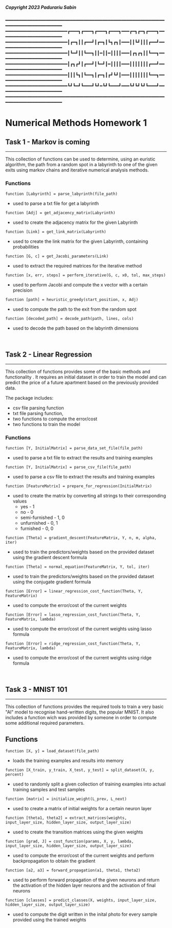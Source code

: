 ##### Copyright 2023 Padurariu Sabin

━━━━━━━━━━━━━━━━━━━━━━━━━━━━━━━━━━━━━━━━━━━━━━━━━━━━━━━━━━━━━━━━━━━━━━━━━━━━━━━━
━━━━━━━━━━━━━━━━━━━━━━━┏━━━┓┏━━━┓┏━━━┓┏━━━┓━━━┏━┓┏━┓┏━━━┓━━━━━━━━━━━━━━━━━━━━━━━
━━━━━━━━━━━━━━━━━━━━━━━┃┏━┓┃┃┏━━┛┃┏━┓┃┗┓┏┓┃━━━┃┃┗┛┃┃┃┏━━┛━━━━━━━━━━━━━━━━━━━━━━━
━━━━━━━━━━━━━━━━━━━━━━━┃┗━┛┃┃┗━━┓┃┃━┃┃━┃┃┃┃━━━┃┏┓┏┓┃┃┗━━┓━━━━━━━━━━━━━━━━━━━━━━━
━━━━━━━━━━━━━━━━━━━━━━━┃┏┓┏┛┃┏━━┛┃┗━┛┃━┃┃┃┃━━━┃┃┃┃┃┃┃┏━━┛━━━━━━━━━━━━━━━━━━━━━━━
━━━━━━━━━━━━━━━━━━━━━━━┃┃┃┗┓┃┗━━┓┃┏━┓┃┏┛┗┛┃━━━┃┃┃┃┃┃┃┗━━┓━━━━━━━━━━━━━━━━━━━━━━━
━━━━━━━━━━━━━━━━━━━━━━━┗┛┗━┛┗━━━┛┗┛━┗┛┗━━━┛━━━┗┛┗┛┗┛┗━━━┛━━━━━━━━━━━━━━━━━━━━━━━
━━━━━━━━━━━━━━━━━━━━━━━━━━━━━━━━━━━━━━━━━━━━━━━━━━━━━━━━━━━━━━━━━━━━━━━━━━━━━━━━

# **Numerical Methods Homework 1**

## **Task 1 - Markov is coming**
---

This collection of functions can be used to determine, using an euristic
algorithm, the path from a random spot in a labyrinth to one of the given 
exits using markov chains and iterative numerical analysis methods.

### Functions
```
function [Labyrinth] = parse_labyrinth(file_path)
```
* used to parse a txt file for get a labyrinth
```
function [Adj] = get_adjacency_matrix(Labyrinth)
```
* used to create the adjacency matrix for the given Labyrinth
```
function [Link] = get_link_matrix(Labyrinth)
```
* used to create the link matrix for the given Labyrinth, 
containing probabilities
```
function [G, c] = get_Jacobi_parameters(Link)
```
* used to extract the required matrices for the iterative method
```
function [x, err, steps] = perform_iterative(G, c, x0, tol, max_steps)
```
* used to perform Jacobi and compute the x vector with a certain precision
```
function [path] = heuristic_greedy(start_position, x, Adj)
```
* used to compute the path to the exit from the random spot
```
function [decoded_path] = decode_path(path, lines, cols)
```
* used to decode the path based on the labyrinth dimensions


<br>

## **Task 2 - Linear Regression**
---
This collection of functions provides some of the basic methods and
functionality . It requires an initial dataset in order to train the model and 
can predict the price of a future 
apartment based on the previously provided data.

The package includes:
* csv file parsing function
* txt file parsing function, 
* two functions to compute the error/cost
* two functions to train the model

### Functions
```
function [Y, InitialMatrix] = parse_data_set_file(file_path)
```
* used to parse a txt file to extract the results and training examples
```
function [Y, InitialMatrix] = parse_csv_file(file_path)
```
* used to parse a csv file to extract the results and training examples
```
function [FeatureMatrix] = prepare_for_regression(InitialMatrix)
```
* used to create the matrix by converting all strings to their 
corresponding values
    * yes - 1
    * no - 0
    * semi-furnished - 1, 0
    * unfurnished - 0, 1
    * furnished - 0, 0
```
function [Theta] = gradient_descent(FeatureMatrix, Y, n, m, alpha, iter)
```
* used to train the predictors/weights based on the provided dataset using the
gradient descent formula
```
function [Theta] = normal_equation(FeatureMatrix, Y, tol, iter)
```
* used to train the predictors/weights based on the provided dataset using the
conjugate gradient formula
```
function [Error] = linear_regression_cost_function(Theta, Y, FeatureMatrix)
```
* used to compute the error/cost of the current weights
```
function [Error] = lasso_regression_cost_function(Theta, Y, FeatureMatrix, lambda)
```
* used to compute the error/cost of the current weights using lasso formula
```
function [Error] = ridge_regression_cost_function(Theta, Y, FeatureMatrix, lambda)
```
* used to compute the error/cost of the current weights using ridge formula


<br>

## **Task 3 - MNIST 101**
---
This collection of functions provides the required tools to train a very basic 
"AI" model to recognise hand-written digits, the popular MNIST. It also
includes a function wich was provided by someone in order to compute some
additional required parameters.

## Functions
```
function [X, y] = load_dataset(file_path)
```
* loads the training examples and results into memory
```
function [X_train, y_train, X_test, y_test] = split_dataset(X, y, percent)
```
* used to randomly split a given collection of training examples into actual 
training samples and test samples
```
function [matrix] = initialize_weight(L_prev, L_next)
```
* used to create a matrix of initial weights for a certain neuron layer
```
function [theta1, theta2] = extract_matrices(weights, input_layer_size, hidden_layer_size, output_layer_size)
```
* used to create the transition matrices using the given weights
```
function [grad, J] = cost_function(params, X, y, lambda, input_layer_size, hidden_layer_size, output_layer_size)
```
* used to compute the error/cost of the current weights and perform 
backpropagation to obtain the gradient
```
function [a2, a3] = forward_propagation(a1, theta1, theta2)
```
* used to perform forward propagation of the given neurons and return the
activation of the hidden layer neurons and the activation of final neurons 
```
function [classes] = predict_classes(X, weights, input_layer_size, hidden_layer_size, output_layer_size)
```
* used to compute the digit written in the inital photo for every sample
provided using the trained weights


<br>
